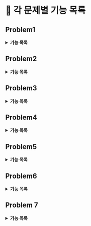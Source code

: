 # :pushpin: 각 문제별 기능 목록

## Problem1
<details>
<summary><b>기능 목록</b></summary>
<div markdown="1">

- `getGameScore(List<Integer> pages)` : 책 페이지인 Integer형 List를 매개변수로 받아 게임 룰에 맞는 수를 반환한다.
- `findGreaterOfSumAndProduct(int number)` : number의 각 수를 곱한 수과 더한 수 중 더 큰 수를 반환한다.
- `solution(List<Integer> pobi, List<Integer> crong)` : 기능 요구사항을 구현 해 적절한 값을 반환한다.
</div>
</details>

## Problem2
<details>
<summary><b>기능 목록</b></summary>
<div markdown="1">

- `String characterStackToString(Stack<Character> stack)`: character형 stack을 string으로 변환해 반환한다.
- `solution(String cryptogram)`: 임의의 문자열 cryptogram이 매개변수로 주어질 때, 연속하는 중복 문자들을 삭제한 결과를 반환한다.
</div>
</details>

## Problem3
<details>
<summary><b>기능 목록</b></summary>
<div markdown="1">

- `solution(int number)`: 숫자 number가 매개변수로 주어질 때, 1부터 손뼉을 몇번 쳐야 하는지 횟수를 반환한다.
- `isThreeSixNine(int number)`: 숫자 number가 매개변수로 주어질 때, 1의 자리(10으로 나눈 나머지)가 3, 6, 9 중 하나 이면 true를, 그렇지 않으면 false를 반환한다.
</div>
</details>

## Problem4
<details>
<summary><b>기능 목록</b></summary>
<div markdown="1">

- `solution(String word)`: 엄마 말씀 word가 매개변수로 주어질 때, 청개구리 사전을 참고해 반대로 반환하여 return 한다.
- `convertWithDictionary(char letter)`: char 변수 letter가 매개변수로 주어질 때, 청개구리 사전을 참고해 반대로 반환한 char 값을 반환한다.
</div>
</details>

## Problem5
<details>
<summary><b>기능 목록</b></summary>
<div markdown="1">

- `solution(int money)`: 돈의 액수 money가 매개변수로 주어질 때, 오만 원권, 만 원권, 오천 원권, 천 원권, 오백원 동전, 백원 동전, 오십원 동전, 십원 동전, 일원 동전 각 몇개로 변환되는지 금액이 큰 순서대로 리스트에 담아 반환한다.
- `moneyChanger(List<Integer> currencyUnitList, int money)`: 돈의 액수 money와 화폐 단위들이 list로 currencyUnitList가 주어질 때, 화폐단위가 큰 것부터 거슬러 리스트에 각 화폐단위의 개수를 반환한다.
</div>
</details>

## Problem6
<details>
<summary><b>기능 목록</b></summary>
<div markdown="1">

- `solution(List<List<String>> forms)`: ["이메일", "닉네임"] 형식으로 신청 받은 form을 매개변수로 주어질 때, 신청 받은 닉네임 중 같은 글자가 연속적으로 포함되는 닉네임을 작성한 지원자의 이메일 목록을 반환한다.

</div>
</details>

## Problem 7
<details>
<summary><b>기능 목록</b></summary>
<div markdown="1">

- `solution(String user, List<List<String>> friends, List<String> visitors)`:
  사용자 아이디 user와 친구 관계 정보 friends, 사용자 타임 라인 방문 기록 visitors가 매개변수로 주어질 때, 친구 추천 규칙에 따라 점수가 가장 높은 순으로 정렬해 
  최대 5명을 반환한다. 추천 점수가 0점인 경우 추천하지 않으며 추천 점수가 같은 경우 이름순으로 정렬 한다.
- `User` 클래스 : 아이디와 친구 목록, 추천 점수를 필드로 가진다
  > - `compareTo(User o)`: Comparable 인터페이스를 상속받아 implement한 메소드로 추천 점수가 가장 높은 순으로 정렬하며, 추천 점수가 같은 경우 이름순으로 정렬한다.
  > - `addOnePoint()`: User의 추천 점수를 1 증가 시킨다.
  > - `addTenPoint(int value)`: User의 추천 점수를 value 만큼 10 증가 시킨다.
- `ListGraph` 클래스 : 친구 목록을 담고 있는 클래스로 친구 간 연결에 대한 정보를 가진다.
  > - `getUser(User user)`: 특정 User를 반환한다.
  > - `put(User userA, User userB)`: userA와 userB의 친구 관계를 형성해 각 클래스의 친구 목록에 추가한다.
</div>
</details>